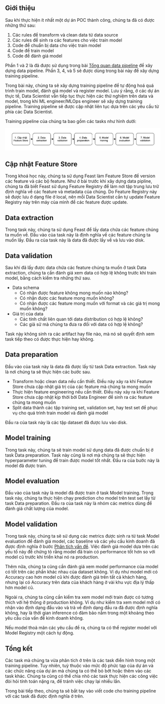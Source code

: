 ## Giới thiệu

Sau khi thực hiện ít nhất một dự án POC thành công, chúng ta đã có được những thứ sau:

1. Các rules để transform và clean data từ data source
2. Các rules để sinh ra các features cho việc train model
3. Code để chuẩn bị data cho việc train model
4. Code để train model
5. Code để đánh giá model

Phần 1 và 2 là đã được sử dụng trong bài [Tổng quan data pipeline](../../data-pipeline/tong-quan-data-pipeline) để xây dựng data pipeline. Phần 3, 4, và 5 sẽ được dùng trong bài này để xây dựng training pipeline.

Trong bài này, chúng ta sẽ xây dựng training pipeline để tự động hoá quá trình train model, đánh giá model và register model. Lưu ý rằng, ở các dự án thực tế, Data Scientist vẫn tiếp tục thực hiện các thử nghiệm trên data và model, trong khi ML engineer/MLOps engineer sẽ xây dựng training pipeline. Training pipeline sẽ được cập nhật liên tục dựa trên các yêu cầu từ phía các Data Scientist.

Training pipeline của chúng ta bao gồm các tasks như hình dưới:

<img src="../../../assets/images/mlops-crash-course/xay-dung-training-pipeline/tong-quan-pipeline/training-pipeline-dag.png" loading="lazy"/>

## Cập nhật Feature Store

Trong khoá học này, chúng ta sử dụng Feast làm Feature Store để version các feature và các bộ feature. Như ở bài trước khi xây dựng data pipline, chúng ta đã biết Feast sử dụng Feature Registry để làm nơi tập trung lưu trữ định nghĩa về các feature và metadata của chúng. Do Feature Registry này sẽ được lưu ở dạng file ở local, nên mỗi Data Scientist cần tự update Feature Registry này trên máy của mình để các feature được update.

## Data extraction

Trong task này, chúng ta sử dụng Feast để lấy data chứa các feature chúng ta muốn về. Đầu vào của task này là định nghĩa về các feature chúng ta muốn lấy. Đầu ra của task này là data đã được lấy về và lưu vào disk.

## Data validation

Sau khi đã lấy được data chứa các feature chúng ta muốn ở task Data extraction, chúng ta cần đánh giá xem data có hợp lệ không trước khi train model, bằng cách kiểm tra những thứ sau.

- Data schema
  - Có nhận được feature không mong muốn nào không?
  - Có nhận được các feature mong muốn không?
  - Có nhận được các feature mong muốn với format và các giá trị mong muốn không?
- Giá trị của data
  - Các tính chất liên quan tới data distribution có hợp lệ không?
  - Các giả sử mà chúng ta đưa ra đối với data có hợp lệ không?

Task này không sinh ra các artifact hay file nào, mà nó sẽ quyết định xem task tiếp theo có được thực hiện hay không.

## Data preparation

Đầu vào của task này là data đã được lấy từ task Data extraction. Task này là nơi chúng ta sẽ thực hiện các bước sau.

- Transform hoặc clean data nếu cần thiết. Điều này xảy ra khi Feature Store chưa cập nhật giá trị của các feature mà chúng ta mong muốn
- Thực hiện feature engineering nếu cần thiết. Điều này xảy ra khi Feature Store chưa cập nhật kịp thời bởi Data Engineer để sinh ra các feature chúng ta mong muốn
- Split data thành các tập training set, validation set, hay test set để phục vụ cho quá trình train model và đánh giá model

Đầu ra của task này là các tập dataset đã được lưu vào disk.

## Model training

Trong task này, chúng ta sẽ train model sử dụng data đã được chuẩn bị ở task Data preparation. Task này cũng là nơi mà chúng ta sẽ thực hiện hyperparameter tuning để train được model tốt nhất. Đầu ra của bước này là model đã được train.

## Model evaluation

Đầu vào của task này là model đã được train ở task Model training. Trong task này, chúng ta thực hiện chạy prediction cho model trên test set lấy từ task Data preparation. Đầu ra của task này là nhóm các metrics dùng để đánh giá chất lượng của model.

## Model validation

Trong task này, chúng ta sẽ sử dụng các metrics được sinh ra từ task Model evaluation để đánh giá model, các baseline và các yêu cầu kinh doanh đã được định nghĩa ở bước [Phân tích vấn đề](../../tong-quan-he-thong/phan-tich-van-de). Việc đánh giá model dựa trên các yếu tố này để chứng tỏ rằng model đã train có performance tốt hơn so với model cũ trước khi triển khai nó ra production.

Thêm nữa, chúng ta cũng cần đánh giá xem model performance của model có tốt trên các phần khác nhau của dataset không. Ví dụ như model mới có Accuracy cao hơn model cũ khi được đánh giá trên tất cả khách hàng, nhưng lại có Accuracy trên data của khách hàng ở vài khu vực địa lý thấp hơn model cũ.

Ngoài ra, chúng ta cũng cần kiểm tra xem model mới train được có tương thích với hệ thống ở production không. Ví dụ như kiểm tra xem model mới có nhận vào định dạng đầu vào và trả về định dạng đầu ra đã được định nghĩa không, hay là thời gian inference có đảm bảo nằm trong một khoảng theo yêu cầu của vấn đề kinh doanh không.

Nếu model thoả mãn các yêu cầu đề ra, chúng ta có thể register model với Model Registry một cách tự động.

## Tổng kết

Các task mà chúng ta vừa phân tích ở trên là các task điển hình trong một training pipeline. Tuy nhiên, tuỳ thuộc vào mức độ phức tạp của dự án và các chức năng của dự án mà chúng ta có thể bỏ bớt hoặc thêm vào các task khác. Chúng ta cũng có thể chia nhỏ các task thực hiện các công việc đòi hỏi tính toán nặng ra, để tránh việc chạy lại nhiều lần.

Trong bài tiếp theo, chúng ta sẽ bắt tay vào viết code cho training pipeline với các task đã được định nghĩa ở trên.
